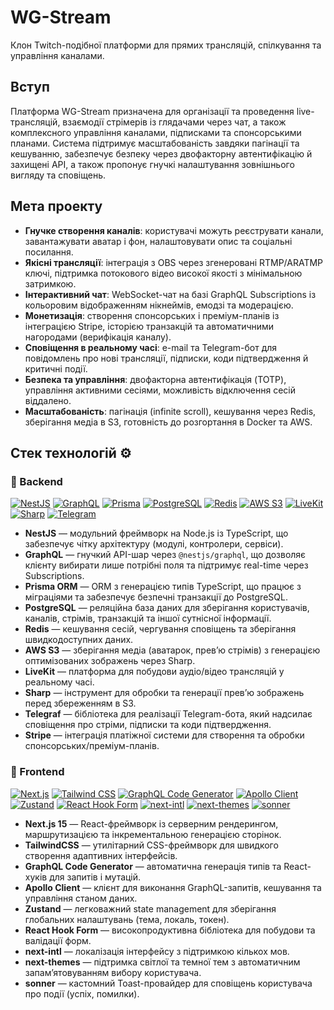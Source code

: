 # WG-Stream

Клон Twitch-подібної платформи для прямих трансляцій, спілкування та управління каналами.

## Вступ

Платформа WG-Stream призначена для організації та проведення live-трансляцій, взаємодії стрімерів із глядачами через чат, а також комплексного управління каналами, підписками та спонсорськими планами. Система підтримує масштабованість завдяки пагінації та кешуванню, забезпечує безпеку через двофакторну автентифікацію й захищені API, а також пропонує гнучкі налаштування зовнішнього вигляду та сповіщень.

## Мета проекту

- **Гнучке створення каналів**: користувачі можуть реєструвати канали, завантажувати аватар і фон, налаштовувати опис та соціальні посилання.  
- **Якісні трансляції**: інтеграція з OBS через згенеровані RTMP/ARATMP ключі, підтримка потокового відео високої якості з мінімальною затримкою.  
- **Інтерактивний чат**: WebSocket-чат на базі GraphQL Subscriptions із кольоровим відображенням нікнеймів, емодзі та модерацією.  
- **Монетизація**: створення спонсорських і преміум-планів із інтеграцією Stripe, історією транзакцій та автоматичними нагородами (верифікація каналу).  
- **Сповіщення в реальному часі**: e-mail та Telegram-бот для повідомлень про нові трансляції, підписки, коди підтвердження й критичні події.  
- **Безпека та управління**: двофакторна автентифікація (TOTP), управління активними сесіями, можливість відключення сесій віддалено.  
- **Масштабованість**: пагінація (infinite scroll), кешування через Redis, зберігання медіа в S3, готовність до розгортання в Docker та AWS.  

## Стек технологій ⚙️

### 🚀 Backend 
[![NestJS](https://img.shields.io/badge/NestJS-e0234e?style=flat&logo=nestjs&logoColor=white)](https://nestjs.com/) [![GraphQL](https://img.shields.io/badge/GraphQL-e10098?style=flat&logo=graphql&logoColor=white)](https://graphql.org/) [![Prisma](https://img.shields.io/badge/Prisma-2D3748?style=flat&logo=prisma&logoColor=blue)](https://www.prisma.io/) [![PostgreSQL](https://img.shields.io/badge/PostgreSQL-316192?style=flat&logo=postgresql&logoColor=white)](https://www.postgresql.org/) [![Redis](https://img.shields.io/badge/Redis-DC382D?style=flat&logo=redis&logoColor=white)](https://redis.io/) [![AWS S3](https://img.shields.io/badge/AWS%20S3-569A31?style=flat&logo=amazon-aws&logoColor=white)](https://aws.amazon.com/s3/) [![LiveKit](https://img.shields.io/badge/LiveKit-yellow?style=flat&logo=livekit)](https://livekit.io/) [![Sharp](https://img.shields.io/badge/Sharp-000000?style=flat&logo=sharp&logoColor=white)](https://sharp.pixelplumbing.com/) [![Telegram](https://img.shields.io/badge/Telegram-0088CC?style=flat&logo=telegram&logoColor=white)](https://core.telegram.org/bots)

- **NestJS** — модульний фреймворк на Node.js із TypeScript, що забезпечує чітку архітектуру (модулі, контролери, сервіси).  
- **GraphQL** — гнучкий API-шар через `@nestjs/graphql`, що дозволяє клієнту вибирати лише потрібні поля та підтримує real-time через Subscriptions.  
- **Prisma ORM** — ORM з генерацією типів TypeScript, що працює з міграціями та забезпечує безпечні транзакції до PostgreSQL.  
- **PostgreSQL** — реляційна база даних для зберігання користувачів, каналів, стрімів, транзакцій та іншої сутнісної інформації.  
- **Redis** — кешування сесій, чергування сповіщень та зберігання швидкодоступних даних.  
- **AWS S3** — зберігання медіа (аватарок, прев’ю стрімів) з генерацією оптимізованих зображень через Sharp.  
- **LiveKit** — платформа для побудови аудіо/відео трансляцій у реальному часі.  
- **Sharp** — інструмент для обробки та генерації прев’ю зображень перед збереженням в S3.  
- **Telegraf** — бібліотека для реалізації Telegram-бота, який надсилає сповіщення про стріми, підписки та коди підтвердження.  
- **Stripe** — інтеграція платіжної системи для створення та обробки спонсорських/преміум-планів.  

### 🎨 Frontend
[![Next.js](https://img.shields.io/badge/Next.js-000000?style=flat&logo=next.js&logoColor=white)](https://nextjs.org/) [![Tailwind CSS](https://img.shields.io/badge/TailwindCSS-06B6D4?style=flat&logo=tailwind-css&logoColor=white)](https://tailwindcss.com/) [![GraphQL Code Generator](https://img.shields.io/badge/GraphQL_Code_Generator-E10098?style=flat&logo=graphql&logoColor=white)](https://www.graphql-code-generator.com/) [![Apollo Client](https://img.shields.io/badge/Apollo_Client-311C87?style=flat&logo=apollo-graphql&logoColor=white)](https://www.apollographql.com/docs/react/) [![Zustand](https://img.shields.io/badge/Zustand-000000?style=flat&logo=zustand)](https://github.com/pmndrs/zustand) [![React Hook Form](https://img.shields.io/badge/React_Hook_Form-EC5990?style=flat&logo=react-hook-form&logoColor=white)](https://react-hook-form.com/) [![next-intl](https://img.shields.io/badge/next--intl-000000?style=flat)](https://github.com/amannn/next-intl) [![next-themes](https://img.shields.io/badge/next--themes-000000?style=flat)](https://github.com/pacocoursey/next-themes) [![sonner](https://img.shields.io/badge/sonner-000000?style=flat)](https://github.com/lucacasonato/sonner) 

- **Next.js 15** — React-фреймворк із серверним рендерингом, маршрутизацією та інкрементальною генерацією сторінок.  
- **TailwindCSS** — утилітарний CSS-фреймворк для швидкого створення адаптивних інтерфейсів.  
-  **GraphQL Code Generator** — автоматична генерація типів та React-хуків для запитів і мутацій.  
- **Apollo Client** — клієнт для виконання GraphQL-запитів, кешування та управління станом даних.  
- **Zustand** — легковажний state management для зберігання глобальних налаштувань (тема, локаль, токен).  
- **React Hook Form** — високопродуктивна бібліотека для побудови та валідації форм.  
- **next-intl** — локалізація інтерфейсу з підтримкою кількох мов.  
- **next-themes** — підтримка світлої та темної тем з автоматичним запам’ятовуванням вибору користувача.  
- **sonner** — кастомний Toast-провайдер для сповіщень користувача про події (успіх, помилки).  

